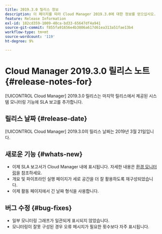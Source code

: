 ```yaml
---
title: 2019.3.0 릴리스 정보
description: 이 페이지를 따라 Cloud Manager 2019.3.0에 대한 정보를 얻으십시오.
feature: Release Information
exl-id: 182cd359-1009-40ca-bd33-65647df4a941
source-git-commit: f855fa91656e4b3806a617d61ea313a51fae13b4
workflow-type: tm+mt
source-wordcount: '119'
ht-degree: 9%

---
```


# Cloud Manager 2019.3.0 릴리스 노트 {#release-notes-for}

[!UICONTROL Cloud Manager] 2019.3.0 릴리스는 마지막 릴리스에서 제공된 시스템 모니터링 기능에 SLA 보고를 추가합니다.

## 릴리스 날짜 {#release-date}

[!UICONTROL Cloud Manager] 2019.3.0의 릴리스 날짜는 2019년 3월 21일입니다.

## 새로운 기능 {#whats-new}

* 이제 SLA 보고서가 Cloud Manager 내에 표시됩니다. 자세한 내용은 [환경 모니터링](/help/using/monitoring-environments.md)을 참조하세요.
* 개요 및 파이프라인 실행 페이지가 세로 공간을 더 잘 활용하도록 재구성되었습니다.
* 이제 활동 페이지에서 긴 날짜 형식을 사용합니다.

## 버그 수정 {#bug-fixes}

* 일부 모니터링 그래프가 일관되게 표시되지 않았습니다.
* 모니터링이 잘못 구성된 경우 오류 메시지가 필요한 횟수보다 자주 표시됩니다.
